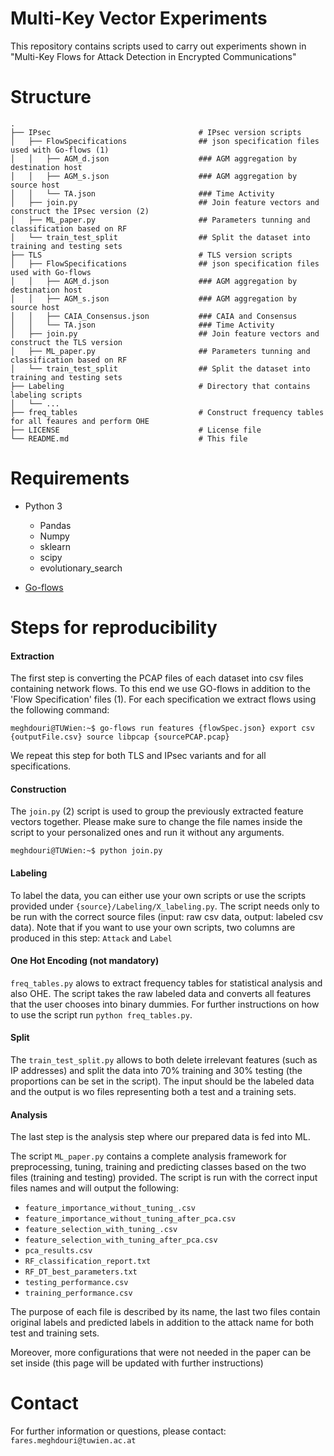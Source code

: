 # Multi-Key Vector Experiments

This repository contains scripts used to carry out experiments shown in "Multi-Key Flows for Attack Detection in Encrypted
Communications"

# Structure
```console
.
├── IPsec                                 # IPsec version scripts
│   ├── FlowSpecifications                ## json specification files used with Go-flows (1)
│   │   ├── AGM_d.json                    ### AGM aggregation by destination host
│   │   ├── AGM_s.json                    ### AGM aggregation by source host
│   │   └── TA.json                       ### Time Activity
│   ├── join.py                           ## Join feature vectors and construct the IPsec version (2)
│   ├── ML_paper.py                       ## Parameters tunning and classification based on RF
│   └── train_test_split                  ## Split the dataset into training and testing sets
├── TLS                                   # TLS version scripts
│   ├── FlowSpecifications                ## json specification files used with Go-flows
│   │   ├── AGM_d.json                    ### AGM aggregation by destination host
│   │   ├── AGM_s.json                    ### AGM aggregation by source host
│   │   ├── CAIA_Consensus.json           ### CAIA and Consensus
│   │   └── TA.json                       ### Time Activity
│   ├── join.py                           ## Join feature vectors and construct the TLS version
│   ├── ML_paper.py                       ## Parameters tunning and classification based on RF
│   └── train_test_split                  ## Split the dataset into training and testing sets
├── Labeling                              # Directory that contains labeling scripts
│   └── ...
├── freq_tables                           # Construct frequency tables for all feaures and perform OHE
├── LICENSE                               # License file
└── README.md                             # This file
```

# Requirements

* Python 3
	* Pandas
	* Numpy
	* sklearn
	* scipy
	* evolutionary_search

* [Go-flows](https://github.com/CN-TU/go-flows)

# Steps for reproducibility

#### Extraction ####
The first step is converting the PCAP files of each dataset into csv files containing network flows. To this end we use GO-flows in addition to the 'Flow Specification' files (1).
For each specification we extract flows using the following command:

```console
meghdouri@TUWien:~$ go-flows run features {flowSpec.json} export csv {outputFile.csv} source libpcap {sourcePCAP.pcap}
```

We repeat this step for both TLS and IPsec variants and for all specifications.

#### Construction ####
The `join.py` (2) script is used to group the previously extracted feature vectors together. Please make sure to change the file names inside the script to your personalized ones and run it without any arguments.

```console
meghdouri@TUWien:~$ python join.py
```

#### Labeling ####
To label the data, you can either use your own scripts or use the scripts provided under `{source}/Labeling/X_labeling.py`. The script needs only to be run with the correct source files (input: raw csv data, output: labeled csv data).
Note that if you want to use your own scripts, two columns are produced in this step: `Attack` and `Label`

#### One Hot Encoding (not mandatory) ####
`freq_tables.py` alows to extract frequency tables for statistical analysis and also OHE.
The script takes the raw labeled data and converts all features that the user chooses into binary dummies. For further instructions on how to use the script run `python freq_tables.py`.

#### Split ####
The `train_test_split.py` allows to both delete irrelevant features (such as IP addresses) and split the data into 70% training and 30% testing (the proportions can be set in the script). The input should be the labeled data and the output is wo files representing both a test and a training sets.

#### Analysis ####
The last step is the analysis step where our prepared data is fed into ML.

The script `ML_paper.py` contains a complete analysis framework for preprocessing, tuning, training and predicting classes based on the two files (training and testing) provided.
The script is run with the correct input files names and will output the following:

* `feature_importance_without_tuning_.csv`             
* `feature_importance_without_tuning_after_pca.csv`
* `feature_selection_with_tuning_.csv`
* `feature_selection_with_tuning_after_pca.csv`
* `pca_results.csv`
* `RF_classification_report.txt`
* `RF_DT_best_parameters.txt`
* `testing_performance.csv`
* `training_performance.csv`

The purpose of each file is described by its name, the last two files contain original labels and predicted labels in addition to the attack name for both test and training sets.

Moreover, more configurations that were not needed in the paper can be set inside (this page will be updated with further instructions)

# Contact
For further information or questions, please contact: `fares.meghdouri@tuwien.ac.at`